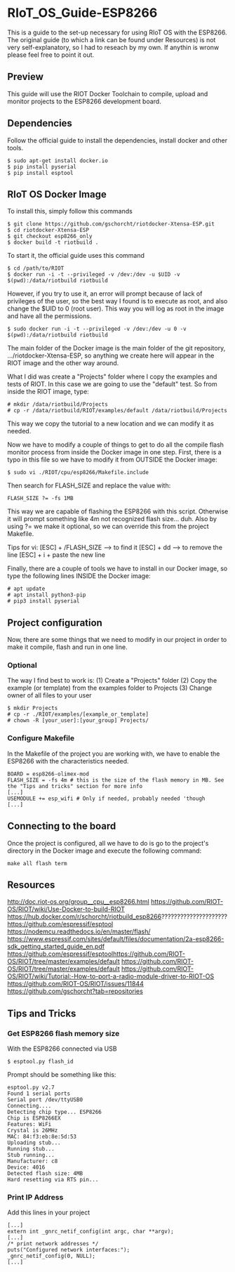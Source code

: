 # RIoT_OS_Guide-ESP8266
This is a guide to the set-up necessary for using RIoT OS with the ESP8266. The original guide (to which a link can be found under Resources) is not very self-explanatory, so I had to reseach by my own. If anythin is wronw please feel free to point it out.

## Preview
This guide will use the RIOT Docker Toolchain to compile, upload and monitor projects to the ESP8266 development board.

## Dependencies
Follow the official guide to install the dependencies, install docker and other tools.
```
$ sudo apt-get install docker.io
$ pip install pyserial
$ pip install esptool
```

## RIoT OS Docker Image
To install this, simply follow this commands
```
$ git clone https://github.com/gschorcht/riotdocker-Xtensa-ESP.git
$ cd riotdocker-Xtensa-ESP
$ git checkout esp8266_only
$ docker build -t riotbuild .
```
To start it, the official guide uses this command
```
$ cd /path/to/RIOT
$ docker run -i -t --privileged -v /dev:/dev -u $UID -v $(pwd):/data/riotbuild riotbuild
```
However, if you try to use it, an error will prompt because of lack of privileges of the user, so the best way I found is to execute as root, and also change the $UID to 0 (root user). This way you will log as root in the image and have all the permissions.
```
$ sudo docker run -i -t --privileged -v /dev:/dev -u 0 -v $(pwd):/data/riotbuild riotbuild
```
The main folder of the Docker image is the main folder of the git repository, .../riotdocker-Xtensa-ESP, so anything we create here will appear in the RIOT image and the other way around.

What I did was create a "Projects" folder where I copy the examples and tests of RIOT. In this case we are going to use the "default" test. So from inside the RIOT image, type:
```
# mkdir /data/riotbuild/Projects
# cp -r /data/riotbuild/RIOT/examples/default /data/riotbuild/Projects
```
This way we copy the tutorial to a new location and we can modify it as needed.

Now we have to modify a couple of things to get to do all the compile flash monitor process from inside the Docker image in one step. First, there is a typo in this file so we have to modify it from OUTSIDE the Docker image:
```
$ sudo vi ./RIOT/cpu/esp8266/Makefile.include
```
Then search for FLASH_SIZE and replace the value with:
```
FLASH_SIZE ?= -fs 1MB
```
This way we are capable of flashing the ESP8266 with this script. Otherwise it will prompt something like 4m not recognized flash size... duh. Also by using ?= we make it optional, so we can override this from the project Makefile.

Tips for vi:
[ESC] + /FLASH_SIZE --> to find it
[ESC] + dd --> to remove the line
[ESC] + i + paste the new line

Finally, there are a couple of tools we have to install in our Docker image, so type the following lines INSIDE the Docker image:
```
# apt update
# apt install python3-pip
# pip3 install pyserial
```

## Project configuration
Now, there are some things that we need to modify in our project in order to make it compile, flash and run in one line.

### Optional
The way I find best to work is:
(1) Create a "Projects" folder
(2) Copy the example (or template) from the examples folder to Projects
(3) Change owner of all files to your user
```
$ mkdir Projects
# cp -r ./RIOT/examples/[example_or_template]
# chown -R [your_user]:[your_group] Projects/
```
### Configure Makefile
In the Makefile of the project you are working with, we have to enable the ESP8266 with the characteristics needed.

```
BOARD = esp8266-olimex-mod
FLASH_SIZE = -fs 4m # this is the size of the flash memory in MB. See the "Tips and tricks" section for more info
[...]
USEMODULE += esp_wifi # Only if needed, probably needed 'though
[...]
```

## Connecting to the board
Once the project is configured, all we have to do is go to the project's directory in the Docker image and execute the following command:
```
make all flash term
```

## Resources

http://doc.riot-os.org/group__cpu__esp8266.html
https://github.com/RIOT-OS/RIOT/wiki/Use-Docker-to-build-RIOT
https://hub.docker.com/r/schorcht/riotbuild_esp8266?????????????????????
https://github.com/espressif/esptool
https://nodemcu.readthedocs.io/en/master/flash/
https://www.espressif.com/sites/default/files/documentation/2a-esp8266-sdk_getting_started_guide_en.pdf
https://github.com/espressif/esptoolhttps://github.com/RIOT-OS/RIOT/tree/master/examples/default
https://github.com/RIOT-OS/RIOT/tree/master/examples/default
https://github.com/RIOT-OS/RIOT/wiki/Tutorial:-How-to-port-a-radio-module-driver-to-RIOT-OS
https://github.com/RIOT-OS/RIOT/issues/11844
https://github.com/gschorcht?tab=repositories

## Tips and Tricks
### Get ESP8266 flash memory size
With the ESP8266 connected via USB
```
$ esptool.py flash_id
```
Prompt should be something like this:
```
esptool.py v2.7
Found 1 serial ports
Serial port /dev/ttyUSB0
Connecting....
Detecting chip type... ESP8266
Chip is ESP8266EX
Features: WiFi
Crystal is 26MHz
MAC: 84:f3:eb:8e:5d:53
Uploading stub...
Running stub...
Stub running...
Manufacturer: c8
Device: 4016
Detected flash size: 4MB
Hard resetting via RTS pin...
```

### Print IP Address
Add this lines in your project
```
[...]
extern int _gnrc_netif_config(int argc, char **argv);
[...]
/* print network addresses */
puts("Configured network interfaces:");
_gnrc_netif_config(0, NULL);
[...]
```
